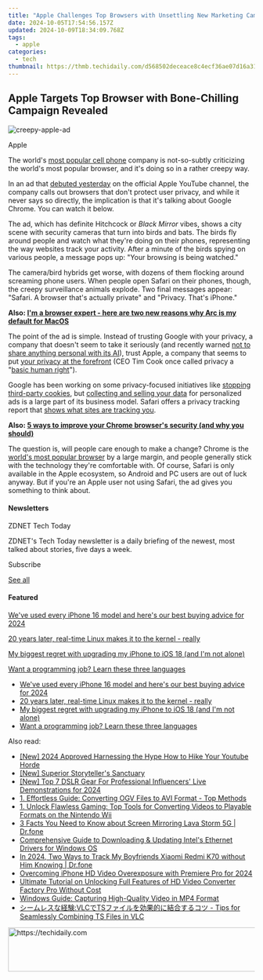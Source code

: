 ```yaml
---
title: "Apple Challenges Top Browsers with Unsettling New Marketing Campaign: Discover More Here!"
date: 2024-10-05T17:54:56.157Z
updated: 2024-10-09T18:34:09.768Z
tags:
  - apple
categories:
  - tech
thumbnail: https://thmb.techidaily.com/d568502deceace8c4ecf36ae07d16a3133e76d13956dfbeb425d156edf1af5a5.png
---
```


## Apple Targets Top Browser with Bone-Chilling Campaign Revealed

![creepy-apple-ad](https://www.zdnet.com/a/img/resize/8210be63cb1f86f165a71f7609f91ada68c17ad6/2024/07/18/dc21e20a-5df0-4db8-82ad-93b9ab71e3ce/creepy-apple-ad.jpg?auto=webp&width=1280)

Apple

The world's [most popular cell phone](https://www.zdnet.com/article/need-a-new-phone-here-were-the-worlds-10-hottest-sellers-in-q1-2024/) company is not-so-subtly criticizing the world's most popular browser, and it's doing so in a rather creepy way.

In an ad that [debuted yesterday](https://www.youtube.com/watch?v=0HjDpPnxcP0) on the official Apple YouTube channel, the company calls out browsers that don't protect user privacy, and while it never says so directly, the implication is that it's talking about Google Chrome. You can watch it below.

The ad, which has definite Hitchcock or _Black Mirror_ vibes, shows a city scene with security cameras that turn into birds and bats. The birds fly around people and watch what they're doing on their phones, representing the way websites track your activity. After a minute of the birds spying on various people, a message pops up: "Your browsing is being watched." 

The camera/bird hybrids get worse, with dozens of them flocking around screaming phone users. When people open Safari on their phones, though, the creepy surveillance animals explode. Two final messages appear: "Safari. A browser that's actually private" and "Privacy. That's iPhone." 

**Also: [I'm a browser expert - here are two new reasons why Arc is my default for MacOS](https://www.zdnet.com/home-and-office/work-life/im-a-browser-expert-here-are-two-new-reasons-why-arc-is-my-default-for-macos/)**

The point of the ad is simple. Instead of trusting Google with your privacy, a company that doesn't seem to take it seriously (and recently warned [not to share anything personal with its AI](https://www.zdnet.com/article/dont-tell-your-ai-anything-personal-google-warns-in-new-gemini-privacy-notice/)), trust Apple, a company that seems to put [your privacy at the forefront](https://www.zdnet.com/article/apple-and-google-battle-for-the-future-of-privacy/) (CEO Tim Cook once called privacy a "[basic human right](https://www.zdnet.com/article/can-apple-compete-on-privacy/)").

Google has been working on some privacy-focused initiatives like [stopping third-party cookies](https://www.zdnet.com/article/google-yet-again-delays-killing-third-party-cookies-in-chrome-heres-what-you-need-to-know/), but [collecting and selling your data](https://www.zdnet.com/article/big-tech-is-actually-doing-all-this-with-your-personal-data-true-or-false/) for personalized ads is a large part of its business model. Safari offers a privacy tracking report that [shows what sites are tracking you](https://www.zdnet.com/article/how-to-check-the-privacy-report-for-website-tracking-in-safari/).

**Also: [5 ways to improve your Chrome browser's security (and why you should)](https://www.zdnet.com/article/5-ways-to-improve-your-chrome-browsers-security-and-why-you-should/)**

The question is, will people care enough to make a change? Chrome is the [world's most popular browser](https://www.zdnet.com/home-and-office/networking/chrome-is-obviously-the-top-browser-but-you-wont-believe-whats-2/) by a large margin, and people generally stick with the technology they're comfortable with. Of course, Safari is only available in the Apple ecosystem, so Android and PC users are out of luck anyway. But if you're an Apple user not using Safari, the ad gives you something to think about. 

#### Newsletters

ZDNET Tech Today

ZDNET's Tech Today newsletter is a daily briefing of the newest, most talked about stories, five days a week.

 Subscribe

[See all](https://www.zdnet.com/newsletters/)

#### Featured

[We've used every iPhone 16 model and here's our best buying advice for 2024](https://www.zdnet.com/article/iphone-16-pro-max-buying-advice-2024/ "We've used every iPhone 16 model and here's our best buying advice for 2024")

[20 years later, real-time Linux makes it to the kernel - really](https://www.zdnet.com/article/20-years-later-real-time-linux-makes-it-to-the-kernel-really/ "20 years later, real-time Linux makes it to the kernel - really")

[My biggest regret with upgrading my iPhone to iOS 18 (and I'm not alone)](https://www.zdnet.com/article/my-biggest-regret-with-upgrading-my-iphone-to-ios-18-and-im-not-alone/ "My biggest regret with upgrading my iPhone to iOS 18 (and I'm not alone)")

[Want a programming job? Learn these three languages](https://www.zdnet.com/article/want-a-programming-job-learn-these-three-languages/ "Want a programming job? Learn these three languages")

* [We've used every iPhone 16 model and here's our best buying advice for 2024](https://www.zdnet.com/article/iphone-16-pro-max-buying-advice-2024/ "We've used every iPhone 16 model and here's our best buying advice for 2024")
* [20 years later, real-time Linux makes it to the kernel - really](https://www.zdnet.com/article/20-years-later-real-time-linux-makes-it-to-the-kernel-really/ "20 years later, real-time Linux makes it to the kernel - really")
* [My biggest regret with upgrading my iPhone to iOS 18 (and I'm not alone)](https://www.zdnet.com/article/my-biggest-regret-with-upgrading-my-iphone-to-ios-18-and-im-not-alone/ "My biggest regret with upgrading my iPhone to iOS 18 (and I'm not alone)")
* [Want a programming job? Learn these three languages](https://www.zdnet.com/article/want-a-programming-job-learn-these-three-languages/ "Want a programming job? Learn these three languages")

<ins class="adsbygoogle"
     style="display:block"
     data-ad-format="autorelaxed"
     data-ad-client="ca-pub-7571918770474297"
     data-ad-slot="1223367746"></ins>

<ins class="adsbygoogle"
     style="display:block"
     data-ad-client="ca-pub-7571918770474297"
     data-ad-slot="8358498916"
     data-ad-format="auto"
     data-full-width-responsive="true"></ins>

<span class="atpl-alsoreadstyle">Also read:</span>
<div><ul>
<li><a href="https://vp-tips.techidaily.com/new-2024-approved-harnessing-the-hype-how-to-hike-your-youtube-horde/"><u>[New] 2024 Approved Harnessing the Hype How to Hike Your Youtube Horde</u></a></li>
<li><a href="https://some-skills.techidaily.com/new-superior-storytellers-sanctuary/"><u>[New] Superior Storyteller's Sanctuary</u></a></li>
<li><a href="https://youtube-data.techidaily.com/op-7-dslr-gear-for-professional-influencers-live-demonstrations-for-2024/"><u>[New] Top 7 DSLR Gear For Professional Influencers' Live Demonstrations for 2024</u></a></li>
<li><a href="https://tech-haven.techidaily.com/1-effortless-guide-converting-ogv-files-to-avi-format-top-methods/"><u>1. Effortless Guide: Converting OGV Files to AVI Format - Top Methods</u></a></li>
<li><a href="https://tech-haven.techidaily.com/1-unlock-flawless-gaming-top-tools-for-converting-videos-to-playable-formats-on-the-nintendo-wii/"><u>1. Unlock Flawless Gaming: Top Tools for Converting Videos to Playable Formats on the Nintendo Wii</u></a></li>
<li><a href="https://screen-mirror.techidaily.com/3-facts-you-need-to-know-about-screen-mirroring-lava-storm-5g-drfone-by-drfone-android/"><u>3 Facts You Need to Know about Screen Mirroring Lava Storm 5G | Dr.fone</u></a></li>
<li><a href="https://win-amazing.techidaily.com/comprehensive-guide-to-downloading-and-updating-intels-ethernet-drivers-for-windows-os/"><u>Comprehensive Guide to Downloading & Updating Intel's Ethernet Drivers for Windows OS</u></a></li>
<li><a href="https://android-location-track.techidaily.com/in-2024-two-ways-to-track-my-boyfriends-xiaomi-redmi-k70-without-him-knowing-drfone-by-drfone-virtual-android/"><u>In 2024, Two Ways to Track My Boyfriends Xiaomi Redmi K70 without Him Knowing | Dr.fone</u></a></li>
<li><a href="https://extra-approaches.techidaily.com/overcoming-iphone-hd-video-overexposure-with-premiere-pro-for-2024/"><u>Overcoming iPhone HD Video Overexposure with Premiere Pro for 2024</u></a></li>
<li><a href="https://tech-haven.techidaily.com/ultimate-tutorial-on-unlocking-full-features-of-hd-video-converter-factory-pro-without-cost/"><u>Ultimate Tutorial on Unlocking Full Features of HD Video Converter Factory Pro Without Cost</u></a></li>
<li><a href="https://tech-haven.techidaily.com/windows-guide-capturing-high-quality-video-in-mp4-format/"><u>Windows Guide: Capturing High-Quality Video in MP4 Format</u></a></li>
<li><a href="https://tech-haven.techidaily.com/vlcts-tips-for-seamlessly-combining-ts-files-in-vlc/"><u>シームレスな経験:VLCでTSファイルを効果的に結合するコツ - Tips for Seamlessly Combining TS Files in VLC</u></a></li>
</ul></div>

<!-- affiliate ads begin -->
<a href="https://imp.i357552.net/c/5597632/1061528/11832" target="_top" id="1061528">
  <img src="//a.impactradius-go.com/display-ad/11832-1061528" border="0" alt="https://techidaily.com" width="728" height="90"/>
</a>
<img height="0" width="0" src="https://imp.i357552.net/i/5597632/1061528/11832" style="position:absolute;visibility:hidden;" border="0" />
<!-- affiliate ads end -->

